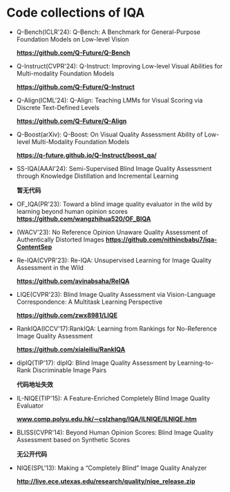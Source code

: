 # Code collections of IQA
* Q-Bench(ICLR'24): Q-Bench: A Benchmark for General-Purpose Foundation Models on Low-level Vision

  __https://github.com/Q-Future/Q-Bench__

 * Q-Instruct(CVPR'24): Q-Instruct: Improving Low-level Visual Abilities for Multi-modality Foundation Models

   __https://github.com/Q-Future/Q-Instruct__

  * Q-Align(ICML'24): Q-Align: Teaching LMMs for Visual Scoring via Discrete Text-Defined Levels

    __https://github.com/Q-Future/Q-Align__

* Q-Boost(arXiv): Q-Boost: On Visual Quality Assessment Ability of Low-level Multi-Modality Foundation Models

    __https://q-future.github.io/Q-Instruct/boost_qa/__
    
* SS-IQA(AAAI'24): Semi-Supervised Blind Image Quality Assessment through Knowledge Distillation and Incremental Learning

  __暂无代码__

* OF_IQA(PR'23): Toward a blind image quality evaluator in the wild by learning beyond human opinion scores
  __https://github.com/wangzhihua520/OF_BIQA__

* (WACV'23): No Reference Opinion Unaware Quality Assessment of Authentically Distorted Images
    __https://github.com/nithincbabu7/iqa-ContentSep__

* Re-IQA(CVPR'23): Re-IQA: Unsupervised Learning for Image Quality Assessment in the Wild

  __https://github.com/avinabsaha/ReIQA__

* LIQE(CVPR'23): Blind Image Quality Assessment via Vision-Language Correspondence: A Multitask Learning Perspective

  __https://github.com/zwx8981/LIQE__

* RankIQA(ICCV'17):RankIQA: Learning from Rankings for No-Reference Image Quality Assessment

  __https://github.com/xialeiliu/RankIQA__

* dipIQ(TIP'17): dipIQ: Blind Image Quality Assessment by Learning-to-Rank Discriminable Image Pairs

  __代码地址失效__

* IL-NIQE(TIP'15): A Feature-Enriched Completely Blind Image Quality Evaluator

  __www.comp.polyu.edu.hk/∼cslzhang/IQA/ILNIQE/ILNIQE.htm__

* BLISS(CVPR'14): Beyond Human Opinion Scores: Blind Image Quality Assessment based on Synthetic Scores

  __无公开代码__

* NIQE(SPL'13): Making a “Completely Blind” Image Quality Analyzer

    __http://live.ece.utexas.edu/research/quality/niqe_release.zip__


